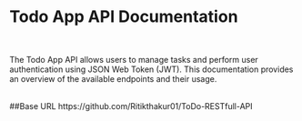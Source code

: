 # <h1>Todo App API Documentation</h1>
<br/>
<p>The Todo App API allows users to manage tasks and perform user authentication using JSON Web Token (JWT). This documentation provides an overview of the available endpoints and their usage.</p>
<br/>
##Base URL
<a>https://github.com/Ritikthakur01/ToDo-RESTfull-API</a>


